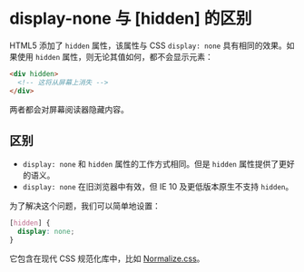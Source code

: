 # display-none 与 [hidden] 的区别

HTML5 添加了 `hidden` 属性，该属性与 CSS `display: none` 具有相同的效果。如果使用 `hidden` 属性，则无论其值如何，都不会显示元素：

```html
<div hidden>
  <!-- 这将从屏幕上消失 -->
</div>
```

两者都会对屏幕阅读器隐藏内容。

## 区别

- `display: none` 和 `hidden` 属性的工作方式相同。但是 `hidden` 属性提供了更好的语义。
- `display: none` 在旧浏览器中有效，但 IE 10 及更低版本原生不支持 `hidden`。

为了解决这个问题，我们可以简单地设置：

```css
[hidden] {
  display: none;
}
```

它包含在现代 CSS 规范化库中，比如 [Normalize.css](https://necolas.github.io/normalize.css)。
